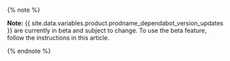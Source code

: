 {% note %}

**Note:** {{ site.data.variables.product.prodname_dependabot_version_updates }} are currently in beta and subject to change. To use the beta feature, follow the instructions in this article.

{% endnote %}
